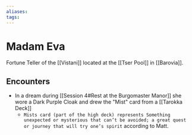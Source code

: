 ```yaml
---
aliases: 
tags: 
---
```


# Madam Eva

Fortune Teller of the [[Vistani]] located at the [[Tser Pool]] in [[Barovia]].  

## Encounters

- In a dream during [[Session 4#Rest at the Burgomaster Manor]] she wore a Dark Purple Cloak and drew the "Mist" card from a [[Tarokka Deck]]
	- `Mists card (part of the high deck) represents Something unexpected or mysterious that can’t be avoided; a great quest or journey that will try one’s spirit` according to Matt.
